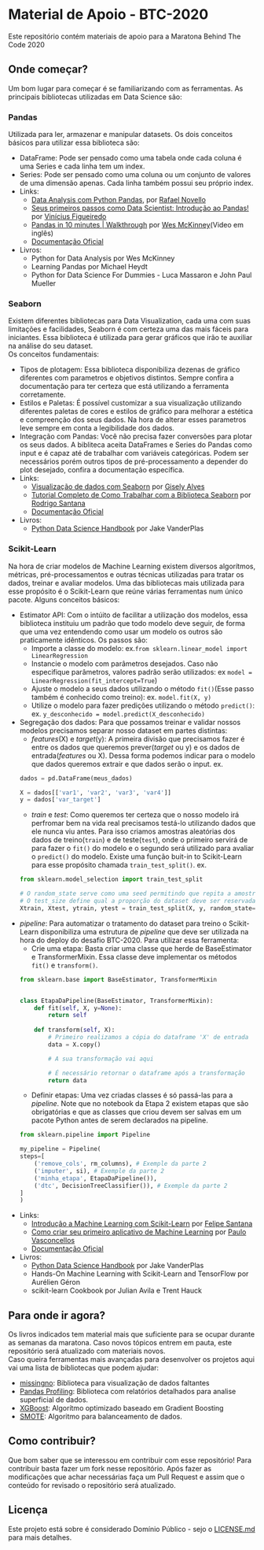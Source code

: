 # Material de Apoio - BTC-2020
Este repositório contém materiais de apoio para a Maratona Behind The Code 2020

## Onde começar?
Um bom lugar para começar é se familiarizando com as ferramentas.
As principais bibliotecas utilizadas em Data Science são:
### Pandas
Utilizada para ler, armazenar e manipular datasets. Os dois conceitos básicos para utilizar essa biblioteca são:
- DataFrame: Pode ser pensado como uma tabela onde cada coluna é uma Series e cada linha tem um index.
- Series: Pode ser pensado como uma coluna ou um conjunto de valores de uma dimensão apenas. Cada linha também possui seu próprio index.
- Links: 
    - [Data Analysis com Python Pandas](https://imasters.com.br/back-end/data-analysis-com-python-pandas-o-inicio), por [Rafael Novello](https://imasters.com.br/perfil/rafael-j-r-novello)
    - [Seus primeiros passos como Data Scientist: Introdução ao Pandas!](https://medium.com/data-hackers/uma-introdu%C3%A7%C3%A3o-simples-ao-pandas-1e15eea37fa1) por [Vinícius Figueiredo](https://medium.com/@vinciusaguiar_14084)
    - [Pandas in 10 minutes | Walkthrough](https://www.youtube.com/watch?v=_T8LGqJtuGc) por [Wes McKinney](https://wesmckinney.com/)(Video em inglês)
    - [Documentação Oficial](https://pandas.pydata.org/docs/)
- Livros:
    - Python for Data Analysis por Wes McKinney
    - Learning Pandas por Michael Heydt
    - Python for Data Science For Dummies - Luca Massaron e John Paul Mueller

### Seaborn
Existem diferentes bibliotecas para Data Visualization, cada uma com suas limitações e facilidades, Seaborn é com certeza uma das mais fáceis para iniciantes. Essa biblioteca é utilizada para gerar gráficos que irão te auxiliar na análise do seu dataset.  
Os conceitos fundamentais:
- Tipos de plotagem: Essa biblioteca disponibiliza dezenas de gráfico diferentes com parametros e objetivos distintos. Sempre confira a documentação para ter certeza que está utilizando a ferramenta corretamente.
- Estilos e Paletas: É possível customizar a sua visualização utilizando diferentes paletas de cores e estilos de gráfico para melhorar a estética e compreenção dos seus dados. Na hora de alterar esses parametros leve sempre em conta a legibilidade dos dados.
- Integração com Pandas: Você não precisa fazer conversões para plotar os seus dados. A bibliteca aceita DataFrames e Series do Pandas como input e é capaz até de trabalhar com variáveis categóricas. Podem ser necessários porém outros tipos de pré-processamento a depender do plot desejado, confira a documentação específica.
- Links:
    - [Visualização de dados com Seaborn](https://dev.to/giselyalves13/visualizacao-de-dados-com-seaborn-2892) por [Gisely Alves](https://dev.to/giselyalves13)
    - [Tutorial Completo de Como Trabalhar com a Biblioteca Seaborn](https://minerandodados.com.br/tutorial-completo-de-como-trabalhar-com-a-biblioteca-seaborn/) por [Rodrigo Santana](https://minerandodados.com.br/author/rodrigodb28/)
    - [Documentação Oficial](https://seaborn.pydata.org/)
- Livros:
    - [Python Data Science Handbook](https://github.com/jakevdp/PythonDataScienceHandbook) por Jake VanderPlas

### Scikit-Learn
Na hora de criar modelos de Machine Learning existem diversos algorítmos, métricas, pré-processamentos e outras técnicas utilizadas para tratar os dados, treinar e avaliar modelos. Uma das bibliotecas mais utilizada para esse propósito é o Scikit-Learn que reúne várias ferramentas num único pacote. Alguns conceitos básicos:
- Estimator API: Com o intúito de facilitar a utilização dos modelos, essa biblioteca instituiu um padrão que todo modelo deve seguir, de forma que uma vez entendendo como usar um modelo os outros são praticamente idênticos. Os passos são:
    - Importe a classe do modelo: ex.`from sklearn.linear_model import LinearRegression`
    - Instancie o modelo com parâmetros desejados. Caso não especifique parâmetros, valores padrão serão utilizados: ex `model = LinearRegression(fit_intercept=True`)
    - Ajuste o modelo a seus dados utilizando o método `fit()`(Esse passo também é conhecido como treino): ex. `model.fit(X, y)`
    - Utilize o modelo para fazer predições utilizando o método `predict()`: ex. `y_desconhecido = model.predict(X_desconhecido)`
- Segregação dos dados: Para que possamos treinar e validar nossos modelos precisamos separar nosso dataset em partes distintas:
    - *features*(X) e *target*(y): A primeira divisão que precisamos fazer é entre os dados que queremos prever(*target* ou y) e os dados de entrada(*features* ou X). Dessa forma podemos indicar para o modelo que dados queremos extrair e que dados serão o input. ex. 
    ```python
    dados = pd.DataFrame(meus_dados)

    X = dados[['var1', 'var2', 'var3', 'var4']]
    y = dados['var_target']
    ```
    - *train* e *test*: Como queremos ter certeza que o nosso modelo irá perfromar bem na vida real precisamos testá-lo utilizando dados que ele nunca viu antes. Para isso criamos amostras aleatórias dos dados de treino(`train`) e de teste(`test`), onde o primeiro servirá de para fazer o `fit()` do modelo e o segundo será utilizado para avaliar o `predict()` do modelo. Existe uma função buit-in to Scikit-Learn para esse propósito chamada `train_test_split()`. ex.
    ```python
    from sklearn.model_selection import train_test_split

    # O random_state serve como uma seed permitindo que repita a amostragem aleatória.
    # O test_size define qual a proporção do dataset deve ser reservada para os testes. Deve ser um número entre 0 e 1
    Xtrain, Xtest, ytrain, ytest = train_test_split(X, y, random_state=1, test_size=0.3)
    ```
- *pipeline*: Para automatizar o tratamento do dataset para treino o Scikit-Learn disponibiliza uma estrutura de *pipeline* que deve ser utilizada na hora do deploy do desafio BTC-2020. Para utilizar essa ferramenta:
    - Crie uma etapa: Basta criar uma classe que herde de BaseEstimator e TransformerMixin. Essa classe deve implementar os métodos `fit()` e `transform()`.
    ```python
    from sklearn.base import BaseEstimator, TransformerMixin


    class EtapaDaPipeline(BaseEstimator, TransformerMixin):
        def fit(self, X, y=None):
            return self
        
        def transform(self, X):
            # Primeiro realizamos a cópia do dataframe 'X' de entrada
            data = X.copy()

            # A sua transformação vai aqui            

            # É necessário retornar o dataframe após a transformação
            return data
    ```
    - Definir etapas: Uma vez criadas classes é só passá-las para a *pipeline*. Note que no notebook da Etapa 2 existem etapas que são obrigatórias e que as classes que criou devem ser salvas em um pacote Python antes de serem declarados na pipeline.
    ```python
    from sklearn.pipeline import Pipeline
    
    my_pipeline = Pipeline(
    steps=[
        ('remove_cols', rm_columns), # Exemple da parte 2
        ('imputer', si), # Exemple da parte 2
        ('minha_etapa', EtapaDaPipeline()),
        ('dtc', DecisionTreeClassifier()), # Exemple da parte 2
    ]
    )
    ```
- Links:
    - [Introdução a Machine Learning com Scikit-Learn](https://minerandodados.com.br/cafe-com-codigo-06-introducao-machine-learning-com-scikit-learn/) por [Felipe Santana](https://minerandodados.com.br/author/felipesf05/)
    - [Como criar seu primeiro aplicativo de Machine Learning](https://paulovasconcellos.com.br/como-criar-seu-primeiro-aplicativo-de-machine-learning-7b6af291ba11) por [Paulo Vasconcellos](https://paulovasconcellos.com.br/)
    - [Documentação Oficial](https://scikit-learn.org/)
- Livros:
    - [Python Data Science Handbook](https://github.com/jakevdp/PythonDataScienceHandbook) por Jake VanderPlas
    - Hands-On Machine Learning with Scikit-Learn and TensorFlow por Aurélien Géron
    - scikit-learn Cookbook por Julian Avila e Trent Hauck

## Para onde ir agora?
Os livros indicados tem material mais que suficiente para se ocupar durante as semanas da maratona. Caso novos tópicos entrem em pauta, este repositório será atualizado com materiais novos.  
Caso queira ferramentas mais avançadas para desenvolver os projetos aqui vai uma lista de bibliotecas que podem ajudar:
- [missingno](https://github.com/ResidentMario/missingno): Biblioteca para visualização de dados faltantes
- [Pandas Profiling](https://github.com/pandas-profiling/pandas-profiling): Biblioteca com relatórios detalhados para analise superficial de dados.
- [XGBoost](https://xgboost.readthedocs.io/en/latest/): Algorítmo optimizado baseado em Gradient Boosting
- [SMOTE](https://www.kite.com/blog/python/smote-python-imbalanced-learn-for-oversampling/): Algoritmo para balanceamento de dados.

## Como contribuir?
Que bom saber que se interessou em contribuir com esse repositório! Para contribuir basta fazer um fork nesse repositório. Após fazer as modificações que achar necessárias faça um Pull Request e assim que o conteúdo for revisado o repositório será atualizado.

## Licença

Este projeto está sobre é considerado Domínio Público - sejo o [LICENSE.md](LICENSE.md) para mais detalhes.
